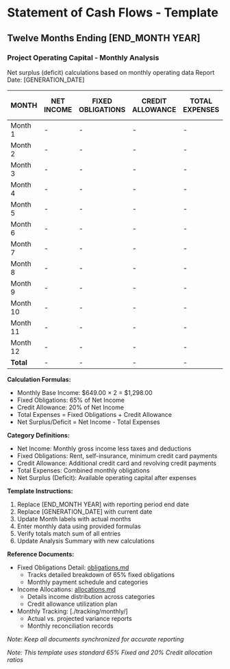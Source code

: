# Statement of Cash Flows - Template
## Twelve Months Ending [END_MONTH YEAR]
### Project Operating Capital - Monthly Analysis

Net surplus (deficit) calculations based on monthly operating data
Report Date: [GENERATION_DATE]

| MONTH   | NET INCOME | FIXED OBLIGATIONS | CREDIT ALLOWANCE | TOTAL EXPENSES | NET SURPLUS (DEFICIT) |
|---------|------------|------------------|------------------|----------------|---------------------|
| Month 1 | -          | -                | -                | -              | -                   |
| Month 2 | -          | -                | -                | -              | -                   |
| Month 3 | -          | -                | -                | -              | -                   |
| Month 4 | -          | -                | -                | -              | -                   |
| Month 5 | -          | -                | -                | -              | -                   |
| Month 6 | -          | -                | -                | -              | -                   |
| Month 7 | -          | -                | -                | -              | -                   |
| Month 8 | -          | -                | -                | -              | -                   |
| Month 9 | -          | -                | -                | -              | -                   |
| Month 10| -          | -                | -                | -              | -                   |
| Month 11| -          | -                | -                | -              | -                   |
| Month 12| -          | -                | -                | -              | -                   |
| **Total**| -         | -                | -                | -              | -                   |

**Calculation Formulas:**
- Monthly Base Income: $649.00 × 2 = $1,298.00
- Fixed Obligations: 65% of Net Income
- Credit Allowance: 20% of Net Income
- Total Expenses = Fixed Obligations + Credit Allowance
- Net Surplus/Deficit = Net Income - Total Expenses

**Category Definitions:**
- Net Income: Monthly gross income less taxes and deductions
- Fixed Obligations: Rent, self-insurance, minimum credit card payments
- Credit Allowance: Additional credit card and revolving credit payments
- Total Expenses: Combined monthly obligations
- Net Surplus (Deficit): Available operating capital after expenses

**Template Instructions:**
1. Replace [END_MONTH YEAR] with reporting period end date
2. Replace [GENERATION_DATE] with current date
3. Update Month labels with actual months
4. Enter monthly data using provided formulas
5. Verify totals match sum of all entries
6. Update Analysis Summary with new calculations

**Reference Documents:**
- Fixed Obligations Detail: [obligations.md](./obligations.md)
  - Tracks detailed breakdown of 65% fixed obligations
  - Monthly payment schedule and categories
- Income Allocations: [allocations.md](./allocations.md)
  - Details income distribution across categories
  - Credit allowance utilization plan
- Monthly Tracking: [./tracking/monthly/]
  - Actual vs. projected variance reports
  - Monthly reconciliation records

_Note: Keep all documents synchronized for accurate reporting_

_Note: This template uses standard 65% Fixed and 20% Credit allocation ratios_
